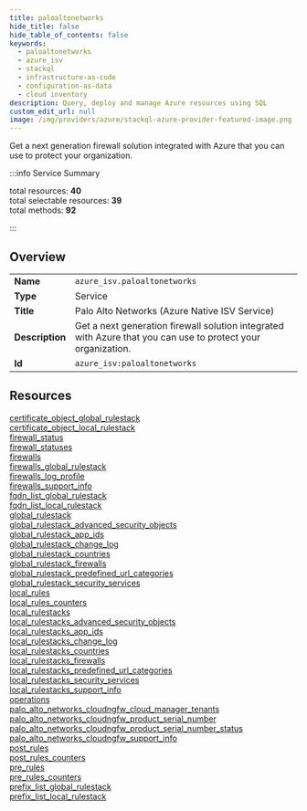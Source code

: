 ```yaml
---
title: paloaltonetworks
hide_title: false
hide_table_of_contents: false
keywords:
  - paloaltonetworks
  - azure_isv
  - stackql
  - infrastructure-as-code
  - configuration-as-data
  - cloud inventory
description: Query, deploy and manage Azure resources using SQL
custom_edit_url: null
image: /img/providers/azure/stackql-azure-provider-featured-image.png
---
```


Get a next generation firewall solution integrated with Azure that you can use to protect your organization.  
    
:::info Service Summary

<div class="row">
<div class="providerDocColumn">
<span>total resources:&nbsp;<b>40</b></span><br />
<span>total selectable resources:&nbsp;<b>39</b></span><br />
<span>total methods:&nbsp;<b>92</b></span><br />
</div>
</div>

:::

## Overview
<table><tbody>
<tr><td><b>Name</b></td><td><code>azure_isv.paloaltonetworks</code></td></tr>
<tr><td><b>Type</b></td><td>Service</td></tr>
<tr><td><b>Title</b></td><td>Palo Alto Networks (Azure Native ISV Service)</td></tr>
<tr><td><b>Description</b></td><td>Get a next generation firewall solution integrated with Azure that you can use to protect your organization.</td></tr>
<tr><td><b>Id</b></td><td><code>azure_isv:paloaltonetworks</code></td></tr>
</tbody></table>

## Resources
<div class="row">
<div class="providerDocColumn">
<a href="/providers/azure_isv/paloaltonetworks/certificate_object_global_rulestack/">certificate_object_global_rulestack</a><br />
<a href="/providers/azure_isv/paloaltonetworks/certificate_object_local_rulestack/">certificate_object_local_rulestack</a><br />
<a href="/providers/azure_isv/paloaltonetworks/firewall_status/">firewall_status</a><br />
<a href="/providers/azure_isv/paloaltonetworks/firewall_statuses/">firewall_statuses</a><br />
<a href="/providers/azure_isv/paloaltonetworks/firewalls/">firewalls</a><br />
<a href="/providers/azure_isv/paloaltonetworks/firewalls_global_rulestack/">firewalls_global_rulestack</a><br />
<a href="/providers/azure_isv/paloaltonetworks/firewalls_log_profile/">firewalls_log_profile</a><br />
<a href="/providers/azure_isv/paloaltonetworks/firewalls_support_info/">firewalls_support_info</a><br />
<a href="/providers/azure_isv/paloaltonetworks/fqdn_list_global_rulestack/">fqdn_list_global_rulestack</a><br />
<a href="/providers/azure_isv/paloaltonetworks/fqdn_list_local_rulestack/">fqdn_list_local_rulestack</a><br />
<a href="/providers/azure_isv/paloaltonetworks/global_rulestack/">global_rulestack</a><br />
<a href="/providers/azure_isv/paloaltonetworks/global_rulestack_advanced_security_objects/">global_rulestack_advanced_security_objects</a><br />
<a href="/providers/azure_isv/paloaltonetworks/global_rulestack_app_ids/">global_rulestack_app_ids</a><br />
<a href="/providers/azure_isv/paloaltonetworks/global_rulestack_change_log/">global_rulestack_change_log</a><br />
<a href="/providers/azure_isv/paloaltonetworks/global_rulestack_countries/">global_rulestack_countries</a><br />
<a href="/providers/azure_isv/paloaltonetworks/global_rulestack_firewalls/">global_rulestack_firewalls</a><br />
<a href="/providers/azure_isv/paloaltonetworks/global_rulestack_predefined_url_categories/">global_rulestack_predefined_url_categories</a><br />
<a href="/providers/azure_isv/paloaltonetworks/global_rulestack_security_services/">global_rulestack_security_services</a><br />
<a href="/providers/azure_isv/paloaltonetworks/local_rules/">local_rules</a><br />
<a href="/providers/azure_isv/paloaltonetworks/local_rules_counters/">local_rules_counters</a><br />
</div>
<div class="providerDocColumn">
<a href="/providers/azure_isv/paloaltonetworks/local_rulestacks/">local_rulestacks</a><br />
<a href="/providers/azure_isv/paloaltonetworks/local_rulestacks_advanced_security_objects/">local_rulestacks_advanced_security_objects</a><br />
<a href="/providers/azure_isv/paloaltonetworks/local_rulestacks_app_ids/">local_rulestacks_app_ids</a><br />
<a href="/providers/azure_isv/paloaltonetworks/local_rulestacks_change_log/">local_rulestacks_change_log</a><br />
<a href="/providers/azure_isv/paloaltonetworks/local_rulestacks_countries/">local_rulestacks_countries</a><br />
<a href="/providers/azure_isv/paloaltonetworks/local_rulestacks_firewalls/">local_rulestacks_firewalls</a><br />
<a href="/providers/azure_isv/paloaltonetworks/local_rulestacks_predefined_url_categories/">local_rulestacks_predefined_url_categories</a><br />
<a href="/providers/azure_isv/paloaltonetworks/local_rulestacks_security_services/">local_rulestacks_security_services</a><br />
<a href="/providers/azure_isv/paloaltonetworks/local_rulestacks_support_info/">local_rulestacks_support_info</a><br />
<a href="/providers/azure_isv/paloaltonetworks/operations/">operations</a><br />
<a href="/providers/azure_isv/paloaltonetworks/palo_alto_networks_cloudngfw_cloud_manager_tenants/">palo_alto_networks_cloudngfw_cloud_manager_tenants</a><br />
<a href="/providers/azure_isv/paloaltonetworks/palo_alto_networks_cloudngfw_product_serial_number/">palo_alto_networks_cloudngfw_product_serial_number</a><br />
<a href="/providers/azure_isv/paloaltonetworks/palo_alto_networks_cloudngfw_product_serial_number_status/">palo_alto_networks_cloudngfw_product_serial_number_status</a><br />
<a href="/providers/azure_isv/paloaltonetworks/palo_alto_networks_cloudngfw_support_info/">palo_alto_networks_cloudngfw_support_info</a><br />
<a href="/providers/azure_isv/paloaltonetworks/post_rules/">post_rules</a><br />
<a href="/providers/azure_isv/paloaltonetworks/post_rules_counters/">post_rules_counters</a><br />
<a href="/providers/azure_isv/paloaltonetworks/pre_rules/">pre_rules</a><br />
<a href="/providers/azure_isv/paloaltonetworks/pre_rules_counters/">pre_rules_counters</a><br />
<a href="/providers/azure_isv/paloaltonetworks/prefix_list_global_rulestack/">prefix_list_global_rulestack</a><br />
<a href="/providers/azure_isv/paloaltonetworks/prefix_list_local_rulestack/">prefix_list_local_rulestack</a><br />
</div>
</div>
